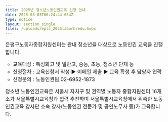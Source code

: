 ```yaml
---
title: 2025년 청소년노동인권교육 신청 안내
date: 2025-03-03T06:24:44.654Z
type: notice
layout: section_single
files: /uploads/eplc_2025laborhredu.hwpx
---
```

<p><span style="font-size: 12pt;">은평구노동자종합지원센터는 관내 청소년을 대상으로 노동인권 교육을 진행합니다.</span></p>
<ul style="list-style-type: circle;">
<li><span style="font-size: 12pt;">교육대상 : 특성화고 및 일반고, 중등, 초등, 청소년 단체 등</span></li>
<li><span style="font-size: 12pt;">신청절차 : 교육신청서 작성 ▶ 이메일 제출 ▶ 교육 확정 후 담당자 연락</span></li>
<li><span style="font-size: 12pt;">신청문의 : 노동인권팀 02-6952-1873</span></li>
</ul>
<p><span style="font-size: 12pt;">청소년 노동인권교육은 서울시 자치구 및 권역별 노동자 종합지원센터 16개소가 서울특별시교육청과 협력 추진하며 서울특별시교육청에서 위촉한 노동인권교육 강사단 소속 강사(노동인권 전문가 및 공인노무사 등)가 교육합니다.</span></p>
<p>&nbsp;</p>